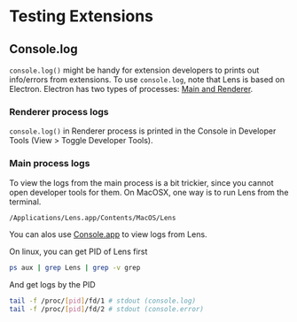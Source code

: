 # Testing Extensions

## Console.log

`console.log()` might be handy for extension developers to prints out info/errors from extensions. To use `console.log`, note that Lens is based on Electron. Electron has two types of processes: [Main and Renderer](https://www.electronjs.org/docs/tutorial/quick-start#main-and-renderer-processes).

### Renderer process logs

`console.log()` in Renderer process is printed in the Console in Developer Tools (View > Toggle Developer Tools).

### Main process logs

To view the logs from the main process is a bit trickier, since you cannot open developer tools for them. On MacOSX, one way is to run Lens from the terminal.

```bash
/Applications/Lens.app/Contents/MacOS/Lens
```

You can alos use [Console.app](https://support.apple.com/en-gb/guide/console/welcome/mac) to view logs from Lens.

On linux, you can get PID of Lens first

```bash
ps aux | grep Lens | grep -v grep
```

And get logs by the PID

```bash
tail -f /proc/[pid]/fd/1 # stdout (console.log)
tail -f /proc/[pid]/fd/2 # stdout (console.error)
```
